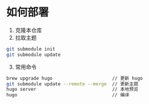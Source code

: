 # 如何部署
1. 克隆本仓库
2. 拉取主题
```bash
git submodule init
git submodule update
```

3. 常用命令
```bash
brew upgrade hugo                      // 更新 hugo
git submodule update --remote --merge  // 更新主题
hugo server                            // 本地预览
hugo                                   // 编译
```